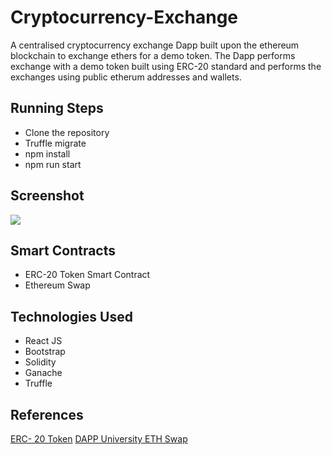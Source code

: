 # Cryptocurrency-Exchange
A centralised cryptocurrency exchange Dapp built upon the ethereum blockchain to exchange ethers for a demo token. The Dapp performs exchange with a demo token built using ERC-20 standard and performs the exchanges using public etherum addresses and wallets.
## Running Steps
* Clone the repository
* Truffle migrate
* npm install
* npm run start
## Screenshot
<img src="src/screenshot.png"/>

## Smart Contracts
* ERC-20 Token Smart Contract
* Ethereum Swap
## Technologies Used
* React JS
* Bootstrap
* Solidity
* Ganache
* Truffle
## References
[ERC- 20 Token](https://ethereum.org/en/developers/docs/standards/tokens/erc-20/)
[DAPP University ETH Swap](https://github.com/dappuniversity/eth_swap)

